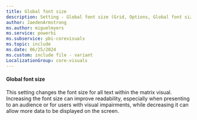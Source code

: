 ```yaml
---
title: Global font size
description: Setting - Global font size (Grid, Options, Global font size)
author: JaedenArmstrong
ms.author: miguelmyers
ms.service: powerbi
ms.subservice: pbi-corevisuals
ms.topic: include
ms.date: 06/25/2024
ms.custom: include file - variant
LocalizationGroup: core-visuals
---
```

#### Global font size

This setting changes the font size for all text within the matrix visual. Increasing the font size can improve readability, especially when presenting to an audience or for users with visual impairments, while decreasing it can allow more data to be displayed on the screen.
